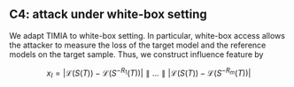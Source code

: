 ## C4: attack under white-box setting

We adapt TIMIA to white-box setting. In particular, white-box access allows the attacker to measure the loss of the target model and the reference models
on the target sample. Thus, we construct influence feature by

$$
x_I = |\mathcal{L}(S(T)) - \mathcal{L}(S^{-R_1}(T))| \parallel...\parallel|\mathcal{L}(S(T)) - \mathcal{L}(S^{-R_m}(T))| 
$$

